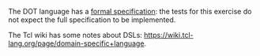 The DOT language has a [formal specification][DOT-spec]: the tests for this
exercise do not expect the full specification to be implemented.

The Tcl wiki has some notes about DSLs:
https://wiki.tcl-lang.org/page/domain-specific+language.

[DOT-spec]: https://www.graphviz.org/doc/info/lang.html


